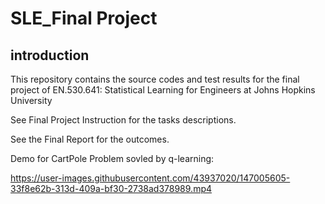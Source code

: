 # SLE_Final Project

## introduction

This repository contains the source codes and test results for the final project of EN.530.641: Statistical Learning for Engineers at Johns Hopkins University

See Final Project Instruction for the tasks descriptions.

See the Final Report for the outcomes.

Demo for CartPole Problem sovled by q-learning:

https://user-images.githubusercontent.com/43937020/147005605-33f8e62b-313d-409a-bf30-2738ad378989.mp4

